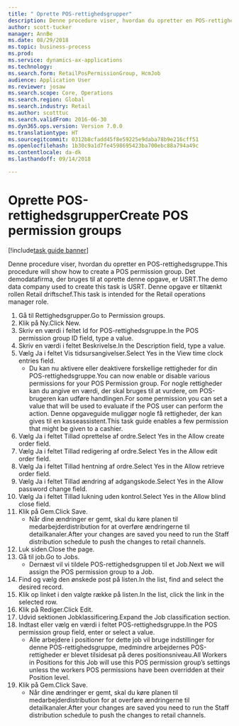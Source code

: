 ```yaml
--- 
title: " Oprette POS-rettighedsgrupper"
description: Denne procedure viser, hvordan du opretter en POS-rettighedsgruppe.
author: scott-tucker
manager: AnnBe
ms.date: 08/29/2018
ms.topic: business-process
ms.prod: 
ms.service: dynamics-ax-applications
ms.technology: 
ms.search.form: RetailPosPermissionGroup, HcmJob
audience: Application User
ms.reviewer: josaw
ms.search.scope: Core, Operations
ms.search.region: Global
ms.search.industry: Retail
ms.author: scotttuc
ms.search.validFrom: 2016-06-30
ms.dyn365.ops.version: Version 7.0.0
ms.translationtype: HT
ms.sourcegitcommit: 0312b8cfadd45f8e59225e9daba78b9e216cff51
ms.openlocfilehash: 1b30c9a1d7fe4598695423ba700ebc88a794a49c
ms.contentlocale: da-dk
ms.lasthandoff: 09/14/2018

---
```

# <a name="create-pos-permission-groups"></a><span data-ttu-id="1a6e0-103"> Oprette POS-rettighedsgrupper</span><span class="sxs-lookup"><span data-stu-id="1a6e0-103">Create POS permission groups</span></span>

[!include[task guide banner](../includes/task-guide-banner.md)]

<span data-ttu-id="1a6e0-104">Denne procedure viser, hvordan du opretter en POS-rettighedsgruppe.</span><span class="sxs-lookup"><span data-stu-id="1a6e0-104">This procedure will show how to create a POS permission group.</span></span> <span data-ttu-id="1a6e0-105">Det demodatafirma, der bruges til at oprette denne opgave, er USRT.</span><span class="sxs-lookup"><span data-stu-id="1a6e0-105">The demo data company used to create this task is USRT.</span></span> <span data-ttu-id="1a6e0-106">Denne opgave er tiltænkt rollen Retail driftschef.</span><span class="sxs-lookup"><span data-stu-id="1a6e0-106">This task is intended for the Retail operations manager role.</span></span>

1. <span data-ttu-id="1a6e0-107">Gå til Rettighedsgrupper.</span><span class="sxs-lookup"><span data-stu-id="1a6e0-107">Go to Permission groups.</span></span>
2. <span data-ttu-id="1a6e0-108">Klik på Ny.</span><span class="sxs-lookup"><span data-stu-id="1a6e0-108">Click New.</span></span>
3. <span data-ttu-id="1a6e0-109">Skriv en værdi i feltet Id for POS-rettighedsgruppe.</span><span class="sxs-lookup"><span data-stu-id="1a6e0-109">In the POS permission group ID field, type a value.</span></span>
4. <span data-ttu-id="1a6e0-110">Skriv en værdi i feltet Beskrivelse.</span><span class="sxs-lookup"><span data-stu-id="1a6e0-110">In the Description field, type a value.</span></span>
5. <span data-ttu-id="1a6e0-111">Vælg Ja i feltet Vis tidsursangivelser.</span><span class="sxs-lookup"><span data-stu-id="1a6e0-111">Select Yes in the View time clock entries field.</span></span>
    * <span data-ttu-id="1a6e0-112">Du kan nu aktivere eller deaktivere forskellige rettigheder for din POS-rettighedsgruppe.</span><span class="sxs-lookup"><span data-stu-id="1a6e0-112">You can now enable or disable various permissions for your POS Permission group.</span></span> <span data-ttu-id="1a6e0-113">For nogle rettigheder kan du angive en værdi, der skal bruges til at vurdere, om POS-brugeren kan udføre handlingen.</span><span class="sxs-lookup"><span data-stu-id="1a6e0-113">For some permission you can set a value that will be used to evaluate if the POS user can perform the action.</span></span>  <span data-ttu-id="1a6e0-114">Denne opgaveguide muliggør nogle få rettigheder, der kan gives til en kasseassistent.</span><span class="sxs-lookup"><span data-stu-id="1a6e0-114">This task guide enables a few permission that might be given to a cashier.</span></span>  
6. <span data-ttu-id="1a6e0-115">Vælg Ja i feltet Tillad oprettelse af ordre.</span><span class="sxs-lookup"><span data-stu-id="1a6e0-115">Select Yes in the Allow create order field.</span></span>
7. <span data-ttu-id="1a6e0-116">Vælg Ja i feltet Tillad redigering af ordre.</span><span class="sxs-lookup"><span data-stu-id="1a6e0-116">Select Yes in the Allow edit order field.</span></span>
8. <span data-ttu-id="1a6e0-117">Vælg Ja i feltet Tillad hentning af ordre.</span><span class="sxs-lookup"><span data-stu-id="1a6e0-117">Select Yes in the Allow retrieve order field.</span></span>
9. <span data-ttu-id="1a6e0-118">Vælg Ja i feltet Tillad ændring af adgangskode.</span><span class="sxs-lookup"><span data-stu-id="1a6e0-118">Select Yes in the Allow password change field.</span></span>
10. <span data-ttu-id="1a6e0-119">Vælg Ja i feltet Tillad lukning uden kontrol.</span><span class="sxs-lookup"><span data-stu-id="1a6e0-119">Select Yes in the Allow blind close field.</span></span>
11. <span data-ttu-id="1a6e0-120">Klik på Gem.</span><span class="sxs-lookup"><span data-stu-id="1a6e0-120">Click Save.</span></span>
    * <span data-ttu-id="1a6e0-121">Når dine ændringer er gemt, skal du køre planen til medarbejderdistribution for at overføre ændringerne til detailkanaler.</span><span class="sxs-lookup"><span data-stu-id="1a6e0-121">After your changes are saved you need to run the Staff distribution schedule to push the changes to retail channels.</span></span>  
12. <span data-ttu-id="1a6e0-122">Luk siden.</span><span class="sxs-lookup"><span data-stu-id="1a6e0-122">Close the page.</span></span>
13. <span data-ttu-id="1a6e0-123">Gå til job.</span><span class="sxs-lookup"><span data-stu-id="1a6e0-123">Go to Jobs.</span></span>
    * <span data-ttu-id="1a6e0-124">Dernæst vil vi tildele POS-rettighedsgruppen til et Job.</span><span class="sxs-lookup"><span data-stu-id="1a6e0-124">Next we will assign the POS permission group to a Job.</span></span>  
14. <span data-ttu-id="1a6e0-125">Find og vælg den ønskede post på listen.</span><span class="sxs-lookup"><span data-stu-id="1a6e0-125">In the list, find and select the desired record.</span></span>
15. <span data-ttu-id="1a6e0-126">Klik op linket i den valgte række på listen.</span><span class="sxs-lookup"><span data-stu-id="1a6e0-126">In the list, click the link in the selected row.</span></span>
16. <span data-ttu-id="1a6e0-127">Klik på Rediger.</span><span class="sxs-lookup"><span data-stu-id="1a6e0-127">Click Edit.</span></span>
17. <span data-ttu-id="1a6e0-128">Udvid sektionen Jobklassificering.</span><span class="sxs-lookup"><span data-stu-id="1a6e0-128">Expand the Job classification section.</span></span>
18. <span data-ttu-id="1a6e0-129">Indtast eller vælg en værdi i feltet POS-rettighedsgruppe.</span><span class="sxs-lookup"><span data-stu-id="1a6e0-129">In the POS permission group field, enter or select a value.</span></span>
    * <span data-ttu-id="1a6e0-130">Alle arbejdere i positioner for dette job vil bruge indstillinger for denne POS-rettighedsgruppe, medmindre arbejdernes POS-rettigheder er blevet tilsidesat på deres positionsniveau.</span><span class="sxs-lookup"><span data-stu-id="1a6e0-130">All Workers in Positions for this Job will use this POS permission group’s settings unless the workers POS permissions have been overridden at their Position level.</span></span>  
19. <span data-ttu-id="1a6e0-131">Klik på Gem.</span><span class="sxs-lookup"><span data-stu-id="1a6e0-131">Click Save.</span></span>
    * <span data-ttu-id="1a6e0-132">Når dine ændringer er gemt, skal du køre planen til medarbejderdistribution for at overføre ændringerne til detailkanaler.</span><span class="sxs-lookup"><span data-stu-id="1a6e0-132">After your changes are saved you need to run the Staff distribution schedule to push the changes to retail channels.</span></span>  


